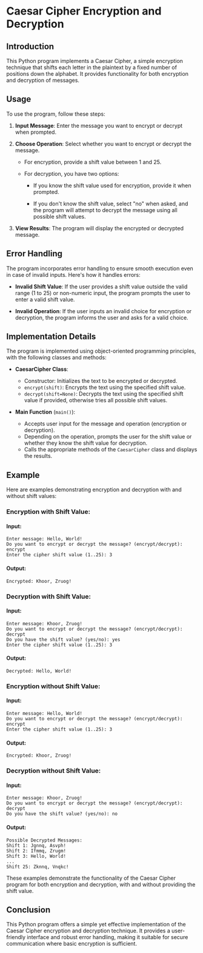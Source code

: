 # Caesar Cipher Encryption and Decryption

## Introduction

This Python program implements a Caesar Cipher, a simple encryption technique that shifts each letter in the plaintext by a fixed number of positions down the alphabet. It provides functionality for both encryption and decryption of messages.

## Usage

To use the program, follow these steps:

1. **Input Message**: Enter the message you want to encrypt or decrypt when prompted.

2. **Choose Operation**: Select whether you want to encrypt or decrypt the message.

    - For encryption, provide a shift value between 1 and 25.
    
    - For decryption, you have two options:
    
        - If you know the shift value used for encryption, provide it when prompted.
        
        - If you don't know the shift value, select "no" when asked, and the program will attempt to decrypt the message using all possible shift values.

3. **View Results**: The program will display the encrypted or decrypted message.

## Error Handling

The program incorporates error handling to ensure smooth execution even in case of invalid inputs. Here's how it handles errors:

- **Invalid Shift Value**: If the user provides a shift value outside the valid range (1 to 25) or non-numeric input, the program prompts the user to enter a valid shift value.

- **Invalid Operation**: If the user inputs an invalid choice for encryption or decryption, the program informs the user and asks for a valid choice.

## Implementation Details

The program is implemented using object-oriented programming principles, with the following classes and methods:

- **CaesarCipher Class**:
    - Constructor: Initializes the text to be encrypted or decrypted.
    - `encrypt(shift)`: Encrypts the text using the specified shift value.
    - `decrypt(shift=None)`: Decrypts the text using the specified shift value if provided, otherwise tries all possible shift values.

- **Main Function** (`main()`):
    - Accepts user input for the message and operation (encryption or decryption).
    - Depending on the operation, prompts the user for the shift value or whether they know the shift value for decryption.
    - Calls the appropriate methods of the `CaesarCipher` class and displays the results.

## Example

Here are examples demonstrating encryption and decryption with and without shift values:

### Encryption with Shift Value:

#### Input:
```
Enter message: Hello, World!
Do you want to encrypt or decrypt the message? (encrypt/decrypt): encrypt
Enter the cipher shift value (1..25): 3
```

#### Output:
```
Encrypted: Khoor, Zruog!
```

### Decryption with Shift Value:

#### Input:
```
Enter message: Khoor, Zruog!
Do you want to encrypt or decrypt the message? (encrypt/decrypt): decrypt
Do you have the shift value? (yes/no): yes
Enter the cipher shift value (1..25): 3
```

#### Output:
```
Decrypted: Hello, World!
```

### Encryption without Shift Value:

#### Input:
```
Enter message: Hello, World!
Do you want to encrypt or decrypt the message? (encrypt/decrypt): encrypt
Enter the cipher shift value (1..25): 3
```

#### Output:
```
Encrypted: Khoor, Zruog!
```

### Decryption without Shift Value:

#### Input:
```
Enter message: Khoor, Zruog!
Do you want to encrypt or decrypt the message? (encrypt/decrypt): decrypt
Do you have the shift value? (yes/no): no
```

#### Output:
```
Possible Decrypted Messages:
Shift 1: Jgnnq, Asvph!
Shift 2: Ifmmq, Zrugm!
Shift 3: Hello, World!
...
Shift 25: Zknnq, Vnqkc!
``` 

These examples demonstrate the functionality of the Caesar Cipher program for both encryption and decryption, with and without providing the shift value.

## Conclusion

This Python program offers a simple yet effective implementation of the Caesar Cipher encryption and decryption technique. It provides a user-friendly interface and robust error handling, making it suitable for secure communication where basic encryption is sufficient.

